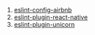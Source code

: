 1. [eslint-config-airbnb](https://www.npmjs.com/package/eslint-config-airbnb)
1. [eslint-plugin-react-native](https://www.npmjs.com/package/eslint-plugin-react-native)
1. [eslint-plugin-unicorn](https://www.npmjs.com/package/eslint-plugin-unicorn)